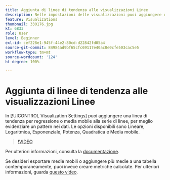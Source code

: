 ```yaml
---
title: Aggiunta di linee di tendenza alle visualizzazioni Linee
description: Nelle impostazioni delle visualizzazioni puoi aggiungere una linea di tendenza per regressione o media mobile alla serie di linee, per meglio evidenziare un pattern nei dati. Le opzioni disponibili sono Lineare, Logaritmica, Esponenziale, Potenza, Quadratica e Media mobile.
feature: Visualizations
thumbnail: 330176.jpg
kt: 6833
role: User
level: Beginner
exl-id: cef228e1-945f-44e2-80cd-d22842fd05a4
source-git-commit: 84984ad9bf65cfc69117e40ac0e0cfe503cac5e5
workflow-type: tm+mt
source-wordcount: '124'
ht-degree: 100%

---
```


# Aggiunta di linee di tendenza alle visualizzazioni Linee

In [!UICONTROL Visualization Settings] puoi aggiungere una linea di tendenza per regressione o media mobile alla serie di linee, per meglio evidenziare un pattern nei dati. Le opzioni disponibili sono Lineare, Logaritmica, Esponenziale, Potenza, Quadratica e Media mobile.

>[!VIDEO](https://video.tv.adobe.com/v/330176/?quality=12&learn=on)

Per ulteriori informazioni, consulta la [documentazione](https://experienceleague.adobe.com/docs/analytics/analyze/analysis-workspace/visualizations/line.html?lang=it#analysis-workspace).

Se desideri esportare medie mobili o aggiungere più medie a una tabella contemporaneamente, puoi invece creare metriche calcolate. Per ulteriori informazioni, guarda [questo video](https://experienceleague.adobe.com/docs/analytics-learn/tutorials/analysis-workspace/visualizations/using-the-cumulative-average-function-to-apply-metric-smoothing.html?lang=it#analysis-workspace).
